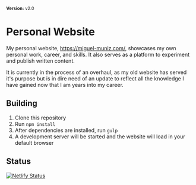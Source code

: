 <small>**Version:** v2.0</small>
# Personal Website

My personal website, https://miguel-muniz.com/, showcases my own personal work, career, and skills. It also serves as a platform to experiment and publish written content.

It is currently in the process of an overhaul, as my old website has served it's purpose but is in dire need of an update to reflect all the knowledge I have gained now that I am years into my career.

## Building
1. Clone this repository
2. Run `npm install`
3. After dependencies are installed, run `gulp`
4. A development server will be started and the website will load in your default browser

## Status
[![Netlify Status](https://api.netlify.com/api/v1/badges/57534bda-cd67-4cf1-a85f-b2428f4284f2/deploy-status)](https://app.netlify.com/sites/miguel-muniz/deploys)
